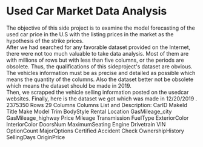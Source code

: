 # Used Car Market Data Analysis
The objective of this side project is to examine the model forecasting of the used car price in the U.S with the listing prices in the market as the hypothesis of the strike prices.  
After we had searched for any favorable dataset provided on the Internet, there were not too much valuable to take data analysis. Most of them are with millions of rows but with less than five columns, or the periods are obsolete.
Thus, the qualifications of this sideproject's dataset are obvious.   
The vehicles information must be as precise and detailed as possible which means the quantity of the columns. Also the dataset better not be obsolete which means the dataset should be made in 2019.  
Then, we scrapped the vehicle selling information posted on the usedcar websites.
Finally, here is the dataset we got which was made in 12/20/2019 . 
2375350 Rows 29 Columns
Columns List and Description:
CarID
MakeId
Title
Make
Model
Trim
BodyStyle
Rental
Location
GasMileage_city
GasMileage_highway
Price
Mileage
Transmission
FuelType
ExteriorColor
InteriorColor
DoorsNum
MaximumSeating
Engine
Drivetrain
VIN
OptionCount
MajorOptions
Certified
Accident Check
OwnershipHistory
SellingDays
OriginPrice
